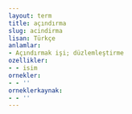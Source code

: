 ```yaml
---
layout: term
title: açındırma
slug: acindirma
lisan: Türkçe
anlamlar:
- Açındırmak işi; düzlemleştirme
ozellikler:
- - isim
ornekler:
- - ''
orneklerkaynak:
- - ''
---
```

